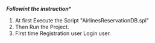 *******Followint the instruction********
1. At first Execute the Script "AirlinesReservationDB.spl"
2. Then Run the Project.
3. First time Registration user Login user.